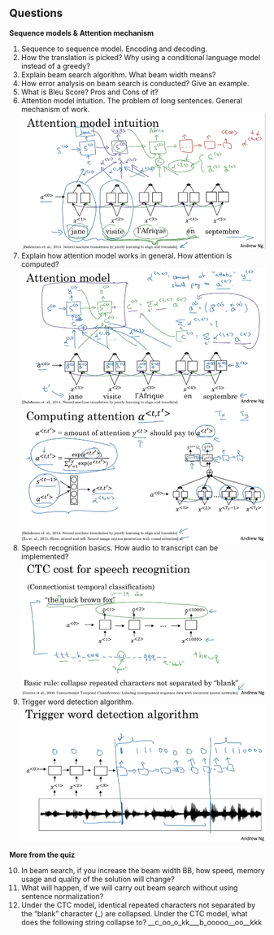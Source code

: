 ## Questions

**Sequence models & Attention mechanism**

1. Sequence to sequence model. Encoding and decoding. 
2. How the translation is picked? Why using a conditional language model instead of a greedy?
3. Explain beam search algorithm. What beam width means? 
4. How error analysis on beam search is conducted? Give an example.
5. What is Bleu Score? Pros and Cons of it?
6. Attention model intuition. The problem of long sentences. General mechanism of work.
![image](https://github.com/OzmundSedler/Deep-Learning-Coursera/blob/master/5%20Sequence%20Models/week%203/Machine%20Translation/images/Screenshot%202020-05-19%20at%2008.04.34.png)
7. Explain how attention model works in general. How attention is computed?
![img1](https://github.com/OzmundSedler/Deep-Learning-Coursera/blob/master/5%20Sequence%20Models/week%203/Machine%20Translation/images/Screenshot%202020-05-19%20at%2008.07.29.png)
![img2](https://github.com/OzmundSedler/Deep-Learning-Coursera/blob/master/5%20Sequence%20Models/week%203/Machine%20Translation/images/Screenshot%202020-05-19%20at%2008.07.53.png)
8. Speech recognition basics.  How audio to transcript can be implemented?
![img3](https://github.com/OzmundSedler/Deep-Learning-Coursera/blob/master/5%20Sequence%20Models/week%203/Machine%20Translation/images/Screenshot%202020-05-20%20at%2008.04.14.png)
9. Trigger word detection algorithm.
![img4](https://github.com/OzmundSedler/Deep-Learning-Coursera/blob/master/5%20Sequence%20Models/week%203/Machine%20Translation/images/Screenshot%202020-05-20%20at%2008.05.24.png)


**More from the quiz**

10. In beam search, if you increase the beam width BB, how speed, memory usage and quality of the solution will change?
11. What will happen, if we will carry out beam search without using sentence normalization?
12. Under the CTC model, identical repeated characters not separated by the “blank” character (_) are collapsed. Under the CTC model, what does the following string collapse to?
__c_oo_o_kk___b_ooooo__oo__kkk 
